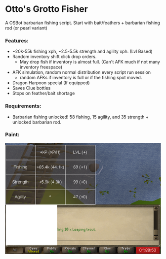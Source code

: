 # Otto's Grotto Fisher

A OSBot barbarian fishing script.
Start with bait/feathers + barbarian fishing rod (or pearl variant)

### Features:

* ~20k-55k fishing xph, ~2.5-5.5k strength and agility xph. (Lvl Based)
* Random inventory shift click drop orders.
  * May drop fish if inventory is almost full. (Can't AFK much if not many inventory freespace)
* AFK simulation, random normal distribution every script run session
  * random AFKs if inventory is full or if the fishing spot moved.
* Dragon Harpoon special (If equipped)
* Saves Clue bottles
* Stops on feather/bait shortage

### Requirements:

* Barbarian fishing unlocked! 58 fishing, 15 agility, and 35 strength + unlocked barbarian rod.

### Paint: 

![alt text](readme_img.PNG)
